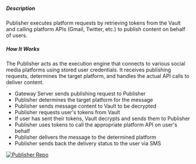 ##### Description

Publisher executes platform requests by retrieving tokens from the Vault and calling platform APIs (Gmail, Twitter, etc.) to publish content on behalf of users.

##### How It Works

The Publisher acts as the execution engine that connects to various social media platforms using stored user credentials. It receives publishing requests, determines the target platform, and handles the actual API calls to deliver content.

- Gateway Server sends publishing request to Publisher
- Publisher determines the target platform for the message
- Publisher sends message content to Vault to be decrypted
- Publisher requests user's tokens from Vault
- If user has sent their tokens, Vault decrypts and sends them to Publisher
- Publisher uses tokens to call the appropriate platform API on user's behalf
- Publisher delivers the message to the determined platform
- Publisher sends back the delivery status to the user via SMS


[![Publisher Repo](https://img.shields.io/badge/🚀_Publisher-Repository-green?style=for-the-badge&logo=github)](https://github.com/smswithoutborders/RelaySMS-Publisher)
